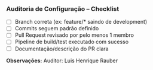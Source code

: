 ### Auditoria de Configuração – Checklist

- [ ] Branch correta (ex: feature/* saindo de development)
- [ ] Commits seguem padrão definido
- [ ] Pull Request revisado por pelo menos 1 membro
- [ ] Pipeline de build/test executado com sucesso
- [ ] Documentação/descrição do PR clara

**Observações:**
Auditor: Luis Henrique Rauber
